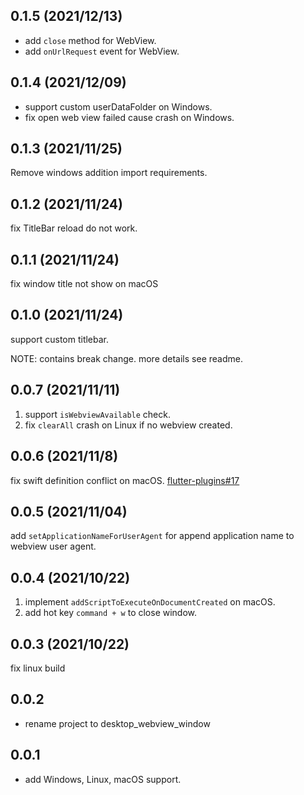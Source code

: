 ## 0.1.5 (2021/12/13)

* add `close` method for WebView.
* add `onUrlRequest` event for WebView.

## 0.1.4 (2021/12/09)

* support custom userDataFolder on Windows.
* fix open web view failed cause crash on Windows.

## 0.1.3 (2021/11/25)

Remove windows addition import requirements.

## 0.1.2 (2021/11/24)

fix TitleBar reload do not work.

## 0.1.1 (2021/11/24)

fix window title not show on macOS

## 0.1.0 (2021/11/24)

support custom titlebar.

NOTE: contains break change. more details see readme.

## 0.0.7 (2021/11/11)

1. support `isWebviewAvailable` check.
2. fix `clearAll` crash on Linux if no webview created.

## 0.0.6 (2021/11/8)

fix swift definition conflict on macOS.  [flutter-plugins#17](https://github.com/MixinNetwork/flutter-plugins/issues/17)

## 0.0.5 (2021/11/04)

add `setApplicationNameForUserAgent` for append application name to webview user agent.

## 0.0.4 (2021/10/22)

1. implement `addScriptToExecuteOnDocumentCreated` on macOS.
2. add hot key `command + w` to close window.

## 0.0.3 (2021/10/22)

fix linux build

## 0.0.2

* rename project to desktop_webview_window

## 0.0.1

* add Windows, Linux, macOS support.
